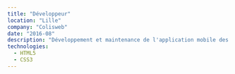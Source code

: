 ```yaml
---
title: "Développeur"
location: "Lille"
company: "Colisweb"
date: "2016-08"
description: "Développement et maintenance de l'application mobile des transporteurs, développement et intégration du back-office"
technologies: 
  - HTML5
  - CSS3
---
```

